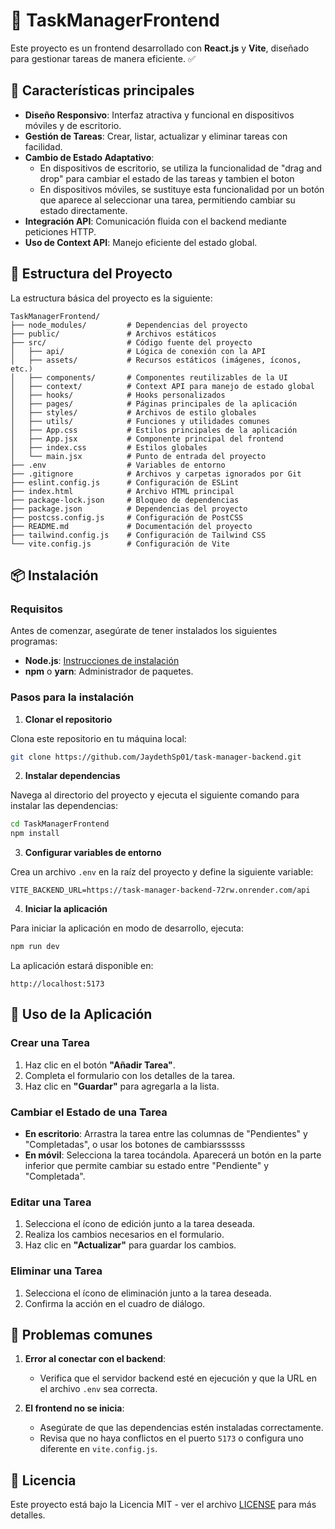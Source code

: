 # 🚀 TaskManagerFrontend

Este proyecto es un frontend desarrollado con **React.js** y **Vite**, diseñado para gestionar tareas de manera eficiente. ✅

## 🌟 Características principales

- **Diseño Responsivo**: Interfaz atractiva y funcional en dispositivos móviles y de escritorio.
- **Gestión de Tareas**: Crear, listar, actualizar y eliminar tareas con facilidad.
- **Cambio de Estado Adaptativo**:
  - En dispositivos de escritorio, se utiliza la funcionalidad de "drag and drop" para cambiar el estado de las tareas y tambien el boton
  - En dispositivos móviles, se sustituye esta funcionalidad por un botón que aparece al seleccionar una tarea, permitiendo cambiar su estado directamente.
- **Integración API**: Comunicación fluida con el backend mediante peticiones HTTP.
- **Uso de Context API**: Manejo eficiente del estado global.

## 📁 Estructura del Proyecto

La estructura básica del proyecto es la siguiente:

```
TaskManagerFrontend/
├── node_modules/         # Dependencias del proyecto
├── public/               # Archivos estáticos
├── src/                  # Código fuente del proyecto
│   ├── api/              # Lógica de conexión con la API
│   ├── assets/           # Recursos estáticos (imágenes, íconos, etc.)
│   ├── components/       # Componentes reutilizables de la UI
│   ├── context/          # Context API para manejo de estado global
│   ├── hooks/            # Hooks personalizados
│   ├── pages/            # Páginas principales de la aplicación
│   ├── styles/           # Archivos de estilo globales
│   ├── utils/            # Funciones y utilidades comunes
│   ├── App.css           # Estilos principales de la aplicación
│   ├── App.jsx           # Componente principal del frontend
│   ├── index.css         # Estilos globales
│   └── main.jsx          # Punto de entrada del proyecto
├── .env                  # Variables de entorno
├── .gitignore            # Archivos y carpetas ignorados por Git
├── eslint.config.js      # Configuración de ESLint
├── index.html            # Archivo HTML principal
├── package-lock.json     # Bloqueo de dependencias
├── package.json          # Dependencias del proyecto
├── postcss.config.js     # Configuración de PostCSS
├── README.md             # Documentación del proyecto
├── tailwind.config.js    # Configuración de Tailwind CSS
└── vite.config.js        # Configuración de Vite
```

## 📦 Instalación

### Requisitos

Antes de comenzar, asegúrate de tener instalados los siguientes programas:

- **Node.js**: [Instrucciones de instalación](https://nodejs.org/)
- **npm** o **yarn**: Administrador de paquetes.

### Pasos para la instalación

1. **Clonar el repositorio**

Clona este repositorio en tu máquina local:

```bash
git clone https://github.com/JaydethSp01/task-manager-backend.git
```

2. **Instalar dependencias**

Navega al directorio del proyecto y ejecuta el siguiente comando para instalar las dependencias:

```bash
cd TaskManagerFrontend
npm install
```

3. **Configurar variables de entorno**

Crea un archivo `.env` en la raíz del proyecto y define la siguiente variable:

```env
VITE_BACKEND_URL=https://task-manager-backend-72rw.onrender.com/api
```

4. **Iniciar la aplicación**

Para iniciar la aplicación en modo de desarrollo, ejecuta:

```bash
npm run dev
```

La aplicación estará disponible en:

```http
http://localhost:5173
```

## 🔧 Uso de la Aplicación

### Crear una Tarea

1. Haz clic en el botón **"Añadir Tarea"**.
2. Completa el formulario con los detalles de la tarea.
3. Haz clic en **"Guardar"** para agregarla a la lista.

### Cambiar el Estado de una Tarea

- **En escritorio**: Arrastra la tarea entre las columnas de "Pendientes" y "Completadas", o usar los botones de cambiarssssss
- **En móvil**: Selecciona la tarea tocándola. Aparecerá un botón en la parte inferior que permite cambiar su estado entre "Pendiente" y "Completada".

### Editar una Tarea

1. Selecciona el ícono de edición junto a la tarea deseada.
2. Realiza los cambios necesarios en el formulario.
3. Haz clic en **"Actualizar"** para guardar los cambios.

### Eliminar una Tarea

1. Selecciona el ícono de eliminación junto a la tarea deseada.
2. Confirma la acción en el cuadro de diálogo.

## 🔧️ Problemas comunes

1. **Error al conectar con el backend**:

   - Verifica que el servidor backend esté en ejecución y que la URL en el archivo `.env` sea correcta.

2. **El frontend no se inicia**:
   - Asegúrate de que las dependencias estén instaladas correctamente.
   - Revisa que no haya conflictos en el puerto `5173` o configura uno diferente en `vite.config.js`.

## 📝 Licencia

Este proyecto está bajo la Licencia MIT - ver el archivo [LICENSE](LICENSE) para más detalles.
